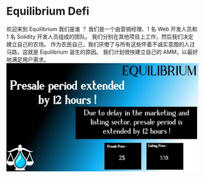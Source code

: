 # Equilibrium Defi

欢迎来到 Equilibrium
我们是谁 ？
我们是一个由营销经理、1 名 Web 开发人员和 1 名 Solidity 开发人员组成的团队。
我们分别在其他项目上工作，然后我们决定建立自己的农场。
作为农民自己，我们厌倦了与所有这些怀着不诚实意图的人过马路，这就是 Equilibrium 诞生的原因。
我们计划很快建立自己的 AMM，以最好地满足用户需求。![E6Gl_nkWQBA5aHf](E6Gl_nkWQBA5aHf.jpg)
